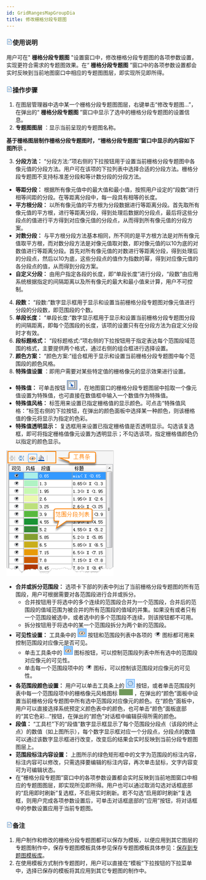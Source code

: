 ```yaml
---
id: GridRangesMapGroupDia
title: 修改栅格分段专题图
---
```

### ![](../../img/read.gif)使用说明

用户可在" **栅格分段专题图** "设置窗口中，修改栅格分段专题图的各项参数设置，实现更符合需求的专题图效果。在“ **栅格分段专题图**
”窗口中的各项参数设置都会实时反映到当前地图窗口中相应的专题图图层，即实现所见即所得。

### ![](../../img/read.gif)操作步骤

1. 在图层管理器中选中某一个栅格分段专题图图层，右键单击“修改专题图...”，在弹出的“ **栅格分段专题图** ”窗口中显示了选中的栅格分段专题图的设置信息。
2. **专题图图层** ：显示当前呈现的专题图名称。

**基于栅格图层制作栅格分段专题图时，“栅格分段专题图”窗口中显示的内容如下图所示** 。

3. **分段方法：** “分段方法:”项右侧的下拉按钮用于设置当前栅格分段专题图中各像元值的分段方法。用户可在该项的下拉列表中选择合适的分段方法。栅格分段专题图不支持标准差分段和等计数分段的分段方法。
* **等距分段：** 根据所有像元值中的最大值和最小值，按照用户设定的“段数”进行相等间距的分段。在等距离分段中，每一段具有相等的长度。
* **平方根分段：** 以所有像元值的平方根为分段数据进行等距离分段。首先取所有像元值的平方根，进行等距离分段，得到处理后数据的分段点，最后将这些分段点的值进行平方得到对应像元值的分段点，从而得到所有像元值的分段方案。
* **对数分段：** 与平方根分段方法基本相同，所不同的是平方根方法是对所有像元值取平方根，而对数分段方法是对像元值取对数，即对像元值的以10为底的对数值进行等距离分段。首先对所有像元值的对数进行等距离分段，得到处理后的分段点，然后以10为底，这些分段点的值作为指数的幂，得到对应像元值的各分段点的值，从而得到分段方案。
* **自定义分段：** 由用户指定各段的长度，即“单段长度”进行分段，“段数”由应用系统根据指定的间隔距离以及所有像元的最大和最小值来计算，用户不可控制。
4. **段数：** “段数:”数字显示框用于显示和设置当前栅格分段专题图对像元值进行分段的分段数，即范围段的个数。
5. **单段长度：** “单段长度:”数字显示框用于显示和设置当前栅格分段专题图分段的间隔距离，即每个范围段的长度，该项的设置只有在分段方法为自定义分段时才有效。
6. **段标题格式：** “段标题格式:”项右侧的下拉按钮用于指定表达每个范围段域范围的格式，主要提供两个格式，通过右侧的组合框进行选择设置。
7. **颜色方案：** “颜色方案:”组合框用于显示和设置当前栅格分段专题图中每个范围段的颜色风格。
8. **特殊值设置** ：即用户需要对某些特定值的栅格像元的显示效果进行设置。 
* **特殊值：** 可单击按钮 ![](img/select.png) ，在地图窗口的栅格分段专题图层中拾取一个像元值设置为特殊值，也可直接在数值框中输入一个数值作为特殊值。 
* **特殊值风格：** 标签用来设置已指定栅格值的显示颜色。可点击“特殊值风格：”标签右侧的下拉按钮，在弹出的颜色面板中选择某一种颜色，则该栅格值的像元将显示为指定的色彩。 
* **特殊值透明显示：** 复选框用来设置已指定栅格值是否透明显示。勾选该复选框，即可将指定栅格值像元设置为透明显示；不勾选该项，指定栅格值颜色仍以指定的颜色显示。  

![](img/GridRangesMapGroupDia1.png)  

* **合并或拆分范围段：** 选项卡下部的列表中列出了当前栅格分段专题图的所有范围段，用户可根据需要对各范围段进行合并或拆分。 
  * 合并按钮用于将选中的多个连续的范围段合并为一个范围段，合并后的范围段的值域范围为被合并的所有范围段的值域的并集。如果没有或者只有一个范围段被选中，或者选中的多个范围段不连续，则该按钮都不可用。
  * 拆分按钮用于将选中的某一个范围段拆分为两个新的范围段。
* **可见性设置：** 工具条中的 ![](img/seebutton.png) 按钮和范围段列表中各项的 ![](img/see.png) 图标都可用来控制范围段对应像元是否可见。
  * 单击工具条中的 ![](img/seebutton.png) 图标按钮，可以控制范围段列表中所有选中的范围段对应像元的可见性。
  * 单击每一个范围段项中的 ![](img/see.png) 图标，可以控制该范围段对应像元的可见性。
* **各范围段颜色设置：** 用户可以单击工具条上的 ![](img/color.png) 按钮，或者单击范围段列表中每一个范围段项中的栅格像元风格图标 ![](img/PicStyle.png) ，在弹出的“颜色”面板中设置当前栅格分段专题图中所有选中范围段对应像元的颜色。在“颜色”面板中，用户可以直接选择系统预定义颜色表中的颜色，也可单击“颜色”面板底部的“其它色彩...”按钮，在弹出的“颜色”对话框中编辑获得所需的颜色。
* **段值：** “工具栏”下的“段值”数字显示框显示了每个范围段分段点（该段的终止点）的数值（如上图所示），每个数字显示框对应一个分段点，分段点的数值可以通过该数字显示框进行改变，改变后的结果会实时反映到当前分段专题图图层上。
* **范围段标注内容设置：** 上图所示的绿色矩形框中的文字为范围段的标注内容，标注内容可以修改，只需选择要编辑的标注内容，再次单击鼠标，文字内容变可为可编辑状态。
* 在“栅格分段专题图”窗口中的各项参数设置都会实时反映到当前地图窗口中相应的专题图图层，即实现所见即所得。用户也可以通过取消勾选对话框底部的“启用即时刷新”复选框，不启用实时刷新。若不勾选“启用即时刷新”复选框，则用户完成各项参数设置后，可单击对话框底部的“应用”按钮，将对话框中的参数设置应用于当前专题图。

### ![](../../img/read.gif)备注

1. 用户制作和修改的栅格分段专题图都可以保存为模板，以便应用到其它图层的专题图制作中，保存专题图模板具体参见保存专题图模板具体参见：[保存到专题图模板库](../Methods/DTv2_LoadStyleThemeTempl)。
2. 在使用模板方式制作专题图时，用户可以直接在“模板”下拉按钮的下拉菜单中，选择已保存的模板将其应用到其它专题图的制作中。


